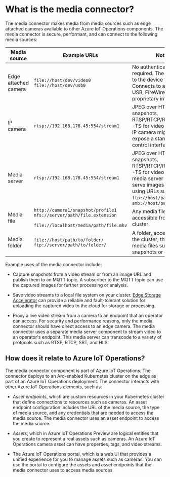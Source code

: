 # What is the media connector?

The media connector makes media from media sources such as edge attached cameras available to other Azure IoT Operations components. The media connector is secure, performant, and can connect to the following media sources:

| Media source | Example URLs | Notes |
|--------------| ---------------|-------|
| Edge attached camera | `file://host/dev/video0`<br/>`file://host/dev/usb0` | No authentication required. The URL refers to the device file. Connects to a node using USB, FireWire, MIPI, or proprietary interface. |
| IP camera | `rtsp://192.168.178.45:554/stream1` | JPEG over HTTP for snapshots, RTSP/RTCP/RTP/MJPEG-TS for video streams. An IP camera might also expose a standard ONVIF control interface. |
| Media server | `rtsp://192.168.178.45:554/stream1` | JPEG over HTTP for snapshots, RTSP/RTCP/RTP/MJPEG-TS for video streams. A media server can also serve images and videos using URLs such as `ftp://host/path` or `smb://host/path` |
| Media file | `http://camera1/snapshot/profile1`<br/>`nfs://server/path/file.extension`<br/>` file://localhost/media/path/file.mkv`  | Any media file with a URL accessible from the cluster. |
| Media folder | `file://host/path/to/folder/`<br/>`ftp://server/path/to/folder/` | A folder, accessible from the cluster, that contain media files such as snapshots or clips. |

Example uses of the media connector include:

- Capture snapshots from a video stream or from an image URL and publish them to an MQTT topic. A subscriber to the MQTT topic can use the captured images for further processing or analysis.

- Save video streams to a local file system on your cluster. [Edge Storage Accelerator](https://learn.microsoft.com/azure/azure-arc/edge-storage-accelerator/) can provide a reliable and fault-tolerant solution for uploading the captured video to the cloud for storage or processing.

- Proxy a live video stream from a camera to an endpoint that an operator can access. For security and performance reasons, only the media connector should have direct access to an edge camera. The media connector uses a separate media server component to stream video to an operator's endpoint. This media server can transcode to a variety of protocols such as RTSP, RTCP, SRT, and HLS.

## How does it relate to Azure IoT Operations?

The media connector component is part of Azure IoT Operations. The connector deploys to an Arc-enabled Kubernetes cluster on the edge as part of an Azure IoT Operations deployment. The connector interacts with other Azure IoT Operations elements, such as:

- _Asset endpoints_, which are custom resources in your Kubernetes cluster that define connections to resources such as cameras. An asset endpoint configuration includes the URL of the media source, the type of media source, and any credentials that are needed to access the media source. The media connector uses an asset endpoint to access the media source.

- _Assets_, which in Azure IoT Operations Preview are logical entities that you create to represent a real assets such as cameras. An Azure IoT Operations camera asset can have properties, tags, and video streams.

- The Azure IoT Operations portal, which is a web UI that provides a unified experience for you to manage assets such as cameras. You can use the portal to configure the assets and asset endpoints that the media connector uses to access media sources.
